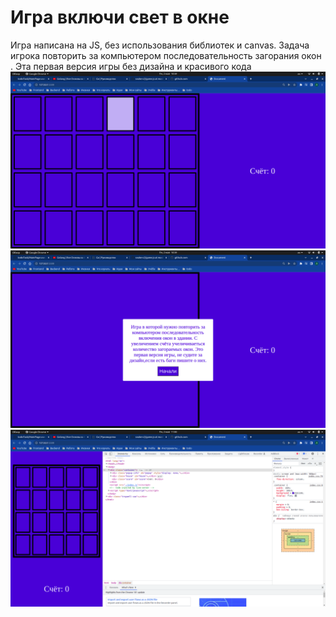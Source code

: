 <div>
  <h1>Игра включи свет в окне</h1>
  <span>Игра написана на JS, без использования библиотек и canvas. Задача игрока повторить за компьютером последовательность загорания окон . Эта первая версия игры без дизайна и красивого кода
  </span>
  <img src="./assets/1.png" />
  <img src="./assets/2.png" />
  <img src="./assets/3.png" />
</div>
